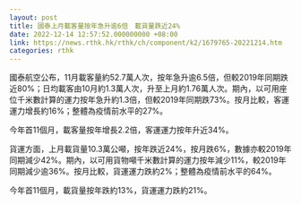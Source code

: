 ```yaml
---
layout: post
title: 國泰上月載客量按年急升逾6倍　載貨量跌近24%
date: 2022-12-14 12:57:52.000000000 +08:00
link: https://news.rthk.hk/rthk/ch/component/k2/1679765-20221214.htm
categories: rthk
---
```


國泰航空公布，11月載客量約52.7萬人次，按年急升逾6.5倍，但較2019年同期跌近80%；日均載客由10月約1.3萬人次，升至上月約1.76萬人次。期內，以可用座位千米數計算的運力按年急升約1.3倍，但較2019年同期跌73%。按月比較，客運運力增長約16%；整體為疫情前水平的27%。

今年首11個月，載客量按年增長2.2倍，客運運力按年升近34%。

貨運方面，上月載貨量10.3萬公噸，按年跌近24%，按月跌6%，數據亦較2019年同期減少42%。期內，以可用貨物噸千米數計算的運力按年減少11%，較2019年同期減少逾36%。按月比較，貨運運力跌約2%；整體為疫情前水平的64%。

今年首11個月，載貨量按年跌約13%，貨運運力跌約21%。
